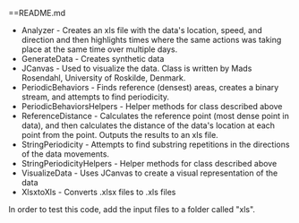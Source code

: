 ==README.md

* Analyzer - Creates an xls file with the data's location, speed, and direction and then highlights times where the same actions was taking place at the same time over multiple days.
* GenerateData - Creates synthetic data
* JCanvas - Used to visualize the data. Class is written by Mads Rosendahl, University of Roskilde, Denmark.
* PeriodicBehaviors - Finds reference (densest) areas, creates a binary stream, and attempts to find periodicity.
* PeriodicBehaviorsHelpers - Helper methods for class described above
* ReferenceDistance - Calculates the reference point (most dense point in data), and then calculates the distance of the data's location at each point from the point. Outputs the results to an xls file.
* StringPeriodicity - Attempts to find substring repetitions in the directions of the data movements. 
* StringPeriodicityHelpers - Helper methods for class described above
* VisualizeData - Uses JCanvas to create a visual representation of the data
* XlsxtoXls - Converts .xlsx files to .xls files

In order to test this code, add the input files to a folder called "xls".